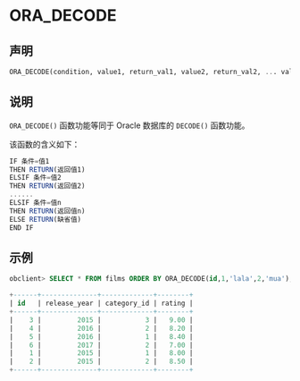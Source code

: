 # ORA_DECODE

## 声明

```sql
ORA_DECODE(condition, value1, return_val1, value2, return_val2, ... valuen, return_val, omit_val)
```

## 说明

`ORA_DECODE()` 函数功能等同于 Oracle 数据库的 `DECODE()` 函数功能。

该函数的含义如下：

```javascript
IF 条件=值1
THEN RETURN(返回值1)
ELSIF 条件=值2
THEN RETURN(返回值2)
......
ELSIF 条件=值n
THEN RETURN(返回值n)
ELSE RETURN(缺省值)
END IF
```

## 示例

```sql
obclient> SELECT * FROM films ORDER BY ORA_DECODE(id,1,'lala',2,'mua');

+------+--------------+-------------+--------+
| id   | release_year | category_id | rating |
+------+--------------+-------------+--------+
|    3 |         2015 |           3 |   9.00 |
|    4 |         2016 |           2 |   8.20 |
|    5 |         2016 |           1 |   8.40 |
|    6 |         2017 |           2 |   7.00 |
|    1 |         2015 |           1 |   8.00 |
|    2 |         2015 |           2 |   8.50 |
+------+--------------+-------------+--------+
```
